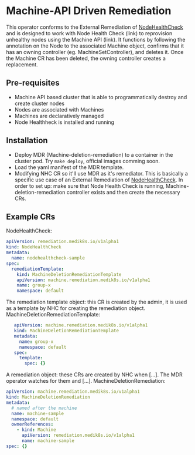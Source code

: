 # Machine-API Driven Remediation

This operator conforms to the External Remediation of [NodeHealthCheck](https://github.com/medik8s/node-healthcheck-operator#readme) and is designed to work with Node Health Check (link) to reprovision unhealthy nodes using the Machine API (link). It functions by following the annotation on the Node to the associated Machine object, confirms that it has an owning controller (eg. MachineSetController), and deletes it.  Once the Machine CR has been deleted, the owning controller creates a replacement. 

## Pre-requisites
* Machine API based cluster that is able to programmatically destroy and create cluster nodes
* Nodes are associated with Machines
* Machines are declaratively managed
* Node Healthheck is installed and running 

## Installation
- Deploy MDR (Machine-deletion-remediation) to a container in the cluster pod.  Try `make deploy`, official images comming soon.
- Load the yaml manifest of the MDR template.
- Modifying NHC CR so it'll use MDR as it's remediator.
This is basically a specific use case of an External Remediation of [NodeHealthCheck](https://github.com/medik8s/node-healthcheck-operator#readme).
In order to set up: make sure that Node Health Check is running, Machine-deletion-remediation controller exists and then create the necessary CRs.

## Example CRs
NodeHealthCheck:
```yaml
apiVersion: remediation.medik8s.io/v1alpha1
kind: NodeHealthCheck
metadata:
  name: nodehealthcheck-sample
spec:
  remediationTemplate:
    kind: MachineDeletionRemediationTemplate
    apiVersion: machine.remediation.medik8s.io/v1alpha1
    name: group-x
    namespace: default
```
The remediation template object: this CR is created by the admin, it is used as a template by NHC for creating the remediation object.
MachineDeletionRemediationTemplate:
```yaml
   apiVersion: machine.remediation.medik8s.io/v1alpha1
   kind: MachineDeletionRemediationTemplate
   metadata:
     name: group-x
     namespace: default
   spec:
     template:
       spec: {}
```
A remediation object: these CRs are created by NHC when [...]. The MDR operator watches for them and [...].
MachineDeletionRemediation:
```yaml
apiVersion: machine.remediation.medik8s.io/v1alpha1
kind: MachineDeletionRemediation
metadata:
  # named after the machine
  name: machine-sample
  namespace: default
  ownerReferences:
    - kind: Machine
      apiVersion: remediation.medik8s.io/v1alpha1
      name: machine-sample
spec: {}
```
